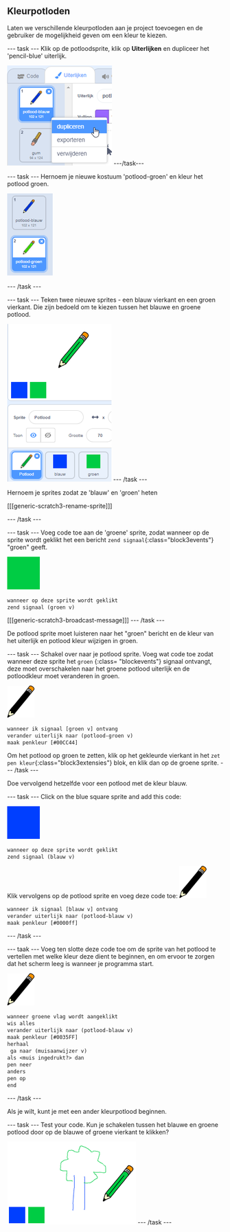 ## Kleurpotloden

Laten we verschillende kleurpotloden aan je project toevoegen en de gebruiker de mogelijkheid geven om een kleur te kiezen.

\--- task \--- Klik op de potloodsprite, klik op **Uiterlijken** en dupliceer het 'pencil-blue' uiterlijk.

![screenshot](images/paint-blue-duplicate.png) \---/task\---

\--- task \--- Hernoem je nieuwe kostuum 'potlood-groen' en kleur het potlood groen.

![screenshot](images/paint-pencil-green.png)

\--- /task \---

\--- task \--- Teken twee nieuwe sprites - een blauw vierkant en een groen vierkant. Die zijn bedoeld om te kiezen tussen het blauwe en groene potlood.

![screenshot](images/paint-selectors.png) \--- /task \---

Hernoem je sprites zodat ze 'blauw' en 'groen' heten

[[[generic-scratch3-rename-sprite]]]

\--- /task \---

\--- task \--- Voeg code toe aan de 'groene' sprite, zodat wanneer op de sprite wordt geklikt het een bericht `zend signaal`{:class="block3events"} "groen" geeft.

![green square](images/green_square.png)

```blocks3
wanneer op deze sprite wordt geklikt
zend signaal (groen v)
```

[[[generic-scratch3-broadcast-message]]] \--- /task \---

De potlood sprite moet luisteren naar het "groen" bericht en de kleur van het uiterlijk en potlood kleur wijzigen in groen.

\--- task \--- Schakel over naar je potlood sprite. Voeg wat code toe zodat wanneer deze sprite het `groen` {:class= "blockevents"} signaal ontvangt, deze moet overschakelen naar het groene potlood uiterlijk en de potloodkleur moet veranderen in groen.

![pencil](images/pencil.png)

```blocks3
wanneer ik signaal [groen v] ontvang
verander uiterlijk naar (potlood-groen v)
maak penkleur [#00CC44]
```

Om het potlood op groen te zetten, klik op het gekleurde vierkant in het `zet pen kleur`{:class="block3extensies"} blok, en klik dan op de groene sprite. \--- /task \---

Doe vervolgend hetzelfde voor een potlood met de kleur blauw.

\--- task \--- Click on the blue square sprite and add this code:

![blue_square](images/blue_square.png)

```blocks3
wanneer op deze sprite wordt geklikt
zend signaal (blauw v)
```

Klik vervolgens op de potlood sprite en voeg deze code toe: ![pencil](images/pencil.png)

```blocks3
wanneer ik signaal [blauw v] ontvang
verander uiterlijk naar (potlood-blauw v)
maak penkleur [#0000ff]
```

\--- /task \---

\--- taak \--- Voeg ten slotte deze code toe om de sprite van het potlood te vertellen met welke kleur deze dient te beginnen, en om ervoor te zorgen dat het scherm leeg is wanneer je programma start.

![pencil](images/pencil.png)

```blocks3
wanneer groene vlag wordt aangeklikt
wis alles
verander uiterlijk naar (potlood-blauw v)
maak penkleur [#0035FF]
herhaal
 ga naar (muisaanwijzer v)
als <muis ingedrukt?> dan
pen neer
anders
pen op
end
```

\--- /task \---

Als je wilt, kunt je met een ander kleurpotlood beginnen.

\--- task \--- Test your code. Kun je schakelen tussen het blauwe en groene potlood door op de blauwe of groene vierkant te klikken?

![screenshot](images/paint-pens-test.png) \--- /task \---